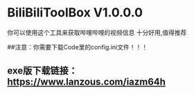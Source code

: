 # BiliBiliToolBox V1.0.0.0
你可以使用这个工具来获取哔哩哔哩的视频信息
十分好用,值得推荐

##注意：你需要下载Code里的config.ini文件！！！

## exe版下载链接：https://www.lanzous.com/iazm64h
